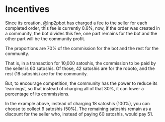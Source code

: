 # Incentives

Since its creation, [@lnp2pbot](https://t.me/lnp2pbot) has charged a fee to the seller for each completed order, this fee is currently 0.6%, now, if the order was created in a community, the bot divides this fee, one part remains for the bot and the other part will be the community profit.

The proportions are 70% of the commission for the bot and the rest for the community.

That is, in a transaction for 10,000 satoshis, the commission to be paid by the seller is 60 satoshis. Of those, 42 satoshis are for the roboto, and the rest (18 satoshis)  are for the community.

But, to encourage competition, the community has the power to reduce its 'earnings', so that instead of charging all of that 30%, it can lower a percentage of its commissions.

In the example above, instead of charging 18 satoshis (100%), you can choose to collect 9 satoshis (50%). The remaining satoshis remain as a discount for the seller who, instead of paying 60 satoshis, would pay 51.